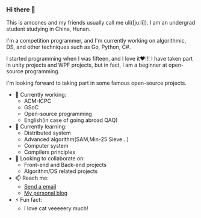 ### Hi there 👋

This is amcones and my friends usually call me uli([juːli]). I am an undergrad student studying in China, Hunan.

I'm a competition programmer, and I'm currently working on algorithmic, DS, and other techniques such as Go, Python, C#.

I started programming when I was fifteen, and I love it❤️!!! I have taken part in unity projects and WPF projects, but in fact, I am a beginner at open-source programming.

I'm looking forward to taking part in some famous open-source projects.

- 🔭 Currently working:
  - ACM-ICPC
  - GSoC
  - Open-source programming
  - English(in case of going abroad QAQ)
- 🌱 Currently learning:
  - Distributed system
  - Advanced algorithm(SAM,Min-25 Sieve...)
  - Computer system
  - Compilers principles
- 👯 Looking to collaborate on:
  - Front-end and Back-end projects
  - Algorithm/DS related projects
- 📫 Reach me:
  - [Send a email](mailto:a587212@126.com)
  - [My personal blog](https://amcones.cn)
- ⚡ Fun fact:
  - I love cat veeeeery much!
  
<!--
**amcones/amcones** is a ✨ _special_ ✨ repository because its `README.md` (this file) appears on your GitHub profile.

Here are some ideas to get you started:

- 🔭 I’m currently working on ...
- 🌱 I’m currently learning ...
- 👯 I’m looking to collaborate on ...
- 🤔 I’m looking for help with ...
- 💬 Ask me about ...
- 📫 How to reach me: ...
- 😄 Pronouns: ...
- ⚡ Fun fact: ...
-->
